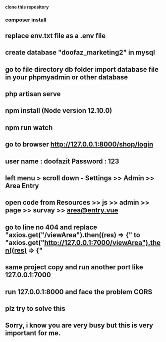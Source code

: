 ####  clone this repository
###  composer install
##  replace env.txt file as a .env file
##  create database "doofaz_marketing2" in mysql
##  go to file directory db folder import database file in your phpmyadmin or other database
##  php artisan serve 
##  npm install  (Node version 12.10.0)
##  npm run watch
##  go to browser http://127.0.0.1:8000/shop/login 
##  user name : doofazit   Password : 123
##  left menu > scroll down - Settings >> Admin >> Area Entry
##  open code from Resources >> js >> admin >> page >> survay >> area@entry.vue
##  go to line no 404 and replace "axios.get("/viewArea").then((res) => {" to "axios.get("http://127.0.0.1:7000/viewArea").then((res) => {"
##  
##  same project copy and run another port like 127.0.0.1:7000
##  run 127.0.0.1:8000 and face the problem CORS
##  plz try to solve this 
##  Sorry, i know you are very busy but this is very important for me.
